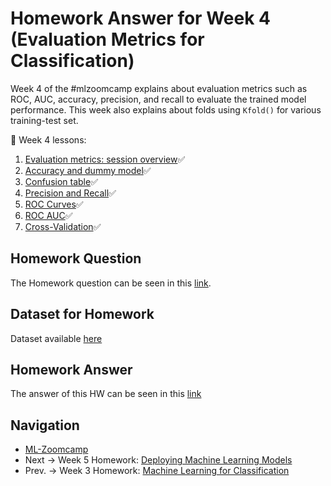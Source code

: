 # Homework Answer for Week 4 (Evaluation Metrics for Classification)
Week 4 of the #mlzoomcamp explains about evaluation metrics such as ROC, AUC, accuracy, precision, and recall to evaluate the trained model performance. This week also explains about folds using `Kfold()` for various training-test set.

:book: Week 4 lessons:
1. [Evaluation metrics: session overview](https://github.com/alexeygrigorev/mlbookcamp-code/blob/master/course-zoomcamp/04-evaluation/01-overview.md):white_check_mark:
2. [Accuracy and dummy model](https://github.com/alexeygrigorev/mlbookcamp-code/blob/master/course-zoomcamp/04-evaluation/02-accuracy.md):white_check_mark:
3. [Confusion table](https://github.com/alexeygrigorev/mlbookcamp-code/blob/master/course-zoomcamp/04-evaluation/03-confusion-table.md):white_check_mark:
4. [Precision and Recall](https://github.com/alexeygrigorev/mlbookcamp-code/blob/master/course-zoomcamp/04-evaluation/04-precision-recall.md):white_check_mark:
5. [ROC Curves](https://github.com/alexeygrigorev/mlbookcamp-code/blob/master/course-zoomcamp/04-evaluation/05-roc.md):white_check_mark:
6. [ROC AUC](https://github.com/alexeygrigorev/mlbookcamp-code/blob/master/course-zoomcamp/04-evaluation/06-auc.md):white_check_mark:
7. [Cross-Validation](https://github.com/alexeygrigorev/mlbookcamp-code/blob/master/course-zoomcamp/04-evaluation/07-cross-validation.md):white_check_mark:

## Homework Question
The Homework question can be seen in this [link](https://github.com/alexeygrigorev/mlbookcamp-code/blob/master/course-zoomcamp/04-evaluation/homework.md).

## Dataset for Homework
Dataset available [here](https://raw.githubusercontent.com/madityarafip/My-Machine-Learning/main/Dataset/CreditScoring.csv)

## Homework Answer
The answer of this HW can be seen in this [link](https://github.com/madityarafip/My-Machine-Learning/blob/main/Machine%20Learning%20Zoomcamp/Homework%20Week%204/MLZoomcamp_HW4.ipynb)

## Navigation
* [ML-Zoomcamp](https://github.com/madityarafip/My-Machine-Learning/tree/main/Machine%20Learning%20Zoomcamp)
* Next  -> Week 5 Homework: [Deploying Machine Learning Models](https://github.com/madityarafip/My-Machine-Learning/tree/main/Machine%20Learning%20Zoomcamp/Homework%20Week%205)
* Prev. -> Week 3 Homework: [Machine Learning for Classification](https://github.com/madityarafip/My-Machine-Learning/tree/main/Machine%20Learning%20Zoomcamp/Homework%20Week%203)
